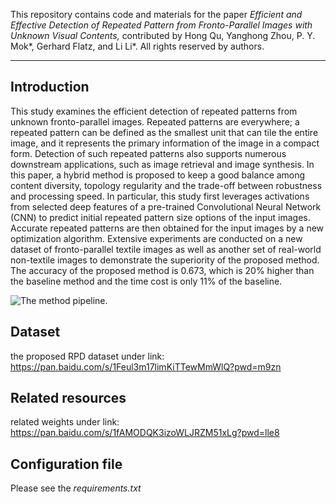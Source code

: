 This repository contains code and materials for the paper _Efficient and Effective Detection of Repeated Pattern from Fronto-Parallel Images with Unknown Visual Contents,_ contributed by Hong Qu, Yanghong Zhou, P. Y. Mok*, Gerhard Flatz, and Li Li*. All rights reserved by authors.

-----
## Introduction

This study examines the efficient detection of repeated patterns from unknown fronto-parallel images. Repeated patterns are everywhere; a repeated pattern can be defined as the smallest unit that can tile the entire image, and it represents the primary information of the image in a compact form. Detection of such repeated patterns also supports numerous downstream applications, such as image retrieval and image synthesis. In this paper, a hybrid method is proposed to keep a good balance among content diversity, topology regularity and the trade-off between robustness and processing speed. In particular, this study first leverages activations from selected deep features of a pre-trained Convolutional Neural Network (CNN) to predict initial repeated pattern size options of the input images. Accurate repeated patterns are then obtained for the input images by a new optimization algorithm. Extensive experiments are conducted on a new dataset of fronto-parallel textile images as well as another set of real-world non-textile images to demonstrate the superiority of the proposed method. The accuracy of the proposed method is 0.673, which is 20% higher than the baseline method and the time cost is only 11% of the baseline. 

![The method pipeline.](assets/final-pipeline.jpg)

## Dataset

the proposed RPD dataset under link: https://pan.baidu.com/s/1Feul3m17limKiTTewMmWlQ?pwd=m9zn

## Related resources
related weights under link: https://pan.baidu.com/s/1fAMODQK3izoWLJRZM51xLg?pwd=lle8 

## Configuration file
Please see the _requirements.txt_
